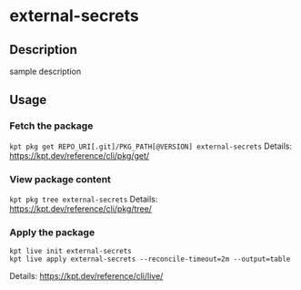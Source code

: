 # external-secrets

## Description
sample description

## Usage

### Fetch the package
`kpt pkg get REPO_URI[.git]/PKG_PATH[@VERSION] external-secrets`
Details: https://kpt.dev/reference/cli/pkg/get/

### View package content
`kpt pkg tree external-secrets`
Details: https://kpt.dev/reference/cli/pkg/tree/

### Apply the package
```
kpt live init external-secrets
kpt live apply external-secrets --reconcile-timeout=2m --output=table
```
Details: https://kpt.dev/reference/cli/live/

